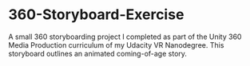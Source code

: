 # 360-Storyboard-Exercise
A small 360 storyboarding project I completed as part of the Unity 360 Media Production curriculum of my Udacity VR Nanodegree. This storyboard outlines an animated coming-of-age story.
